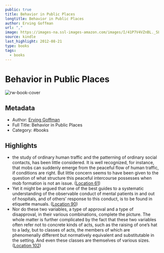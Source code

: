 ```yaml
---
public: true
title: Behavior in Public Places
longtitle: Behavior in Public Places
author: Erving Goffman
url: ","
image: https://images-na.ssl-images-amazon.com/images/I/41P7V4VZnBL._SL200_.jpg
source: kindle
last_highlight: 2012-08-21
type: books
tags:
  - books
---
```

# Behavior in Public Places

![rw-book-cover](https://images-na.ssl-images-amazon.com/images/I/41P7V4VZnBL._SL200_.jpg)

## Metadata
- Author: [Erving Goffman](Erving%20Goffman.md)
- Full Title: Behavior in Public Places
- Category: #books

## Highlights
- the study of ordinary human traffic and the patterning of ordinary social contacts, has been little considered. It is well recognized, for instance, that mobs can suddenly emerge from the peaceful flow of human traffic, if conditions are right. But little concern seems to have been given to the question of what structure this peaceful intercourse possesses when mob formation is not an issue. ([Location 61](https://readwise.io/to_kindle?action=open&asin=B003DXPTMK&location=61))
- Yet it might be argued that one of the best guides to a systematic understanding of the observable conduct of mental patients in and out of hospitals, and of others’ response to this conduct, is to be found in etiquette manuals. ([Location 90](https://readwise.io/to_kindle?action=open&asin=B003DXPTMK&location=90))
- Nor do these two variables, a type of approval and a type of disapproval, in their various combinations, complete the picture. The whole matter is further complicated by the fact that these two variables often refer not to concrete kinds of acts, such as the raising of one’s hat to a lady, but to classes of acts, the members of which are phenomenally different but normatively equivalent and substitutable in the setting. And even these classes are themselves of various sizes. ([Location 102](https://readwise.io/to_kindle?action=open&asin=B003DXPTMK&location=102))
